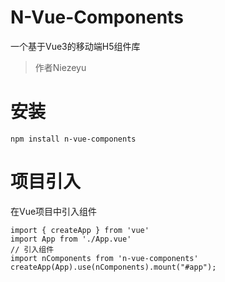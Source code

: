 
# N-Vue-Components
一个基于Vue3的移动端H5组件库

> 作者Niezeyu
# 安装

```
npm install n-vue-components
```

# 项目引入
在Vue项目中引入组件
```
import { createApp } from 'vue'
import App from './App.vue'
// 引入组件
import nComponents from 'n-vue-components'
createApp(App).use(nComponents).mount("#app");
```
